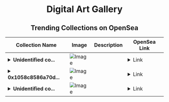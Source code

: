 <div align="center">

# Digital Art Gallery

## Trending Collections on OpenSea

| Collection Name                       | Image                                                                                     | Description                       | OpenSea Link                                                                                          |
|---------------------------------------|-------------------------------------------------------------------------------------------|-----------------------------------|--------------------------------------------------------------------------------------------------------|
| **<details><summary>Unidentified co...</summary>Unidentified contract e6359170-cfca-47e1-8c9c-51616e961370</details>** | ![Image](https://i2.seadn.io/optimism/0x579e4f4a7e577ef5ac6e9221ca8f11dd6d43316d/6404459f0a28661c41bd910f8b5899/e86404459f0a28661c41bd910f8b5899.png?w=200&auto=format) |  | <details><summary>Link</summary>[Unidentified contract e6359170-cfca-47e1-8c9c-51616e961370](https://opensea.io/collection/unidentified-contract-e6359170-cfca-47e1-8c9c-5161)</details> |
| **<details><summary>0x1058c8586a70d...</summary>0x1058c8586a70d288f9b183944910142a8d1dea99</details>** | ![Image](https://i2.seadn.io/optimism/0x70453cfd1753497322b2f4882b7681e8dc63db3c/4db6eb6834fdbe75a694959988877a/014db6eb6834fdbe75a694959988877a.png?w=200&auto=format) |  | <details><summary>Link</summary>[0x1058c8586a70d288f9b183944910142a8d1dea99](https://opensea.io/collection/0x1058c8586a70d288f9b183944910142a8d1dea99)</details> |
| **<details><summary>Unidentified co...</summary>Unidentified contract 02e0917c-037d-44df-aa59-13190c6d5a79</details>** | ![Image](https://i2.seadn.io/optimism/0x579e4f4a7e577ef5ac6e9221ca8f11dd6d43316d/6404459f0a28661c41bd910f8b5899/e86404459f0a28661c41bd910f8b5899.png?w=200&auto=format) |  | <details><summary>Link</summary>[Unidentified contract 02e0917c-037d-44df-aa59-13190c6d5a79](https://opensea.io/collection/unidentified-contract-02e0917c-037d-44df-aa59-1319)</details> |

</div>